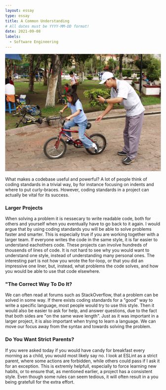 ```yaml
---
layout: essay
type: essay
title: A Common Understanding
# All dates must be YYYY-MM-DD format!
date: 2021-09-08
labels:
  - Software Engineering
---
```


<img class="ui medium right floated rounded image" src="../images/people-2-1562290.jpg">

What makes a codebase useful and powerful? A lot of people think of coding standards in a trivial way, by for instance focusing on indents and where to put curly-braces. However, coding standards in a project can actually be vital for its success. 

### Larger Projects
When solving a problem it is nessecary to write readable code, both for others and yourself when you eventually have to go back to it again. I would argue that by using coding standards you will be able to solve problems faster and smarter. This is especially true if you are working together with a larger team. If everyone writes the code in the same style, it is far easier to understand eachothers code. These projects can involve hundreds of thousends of lines of code. It is not hard to see why you would want to understand one style, instead of understanding many personal ones. The interesting part is not how you wrote the for-loop, or that you did an impressive one liner, but, instead, what problems the code solves, and how you would be able to use that code elsewhere.   

### "The Correct Way To Do It?
We can often read at forums such as StackOverflow, that a problem can be solved in some way. If there exists coding standards for a "good" way to write a specific language, most people would try to use this style. Then it would also be easier to ask for help, and answer questions, due to the fact that both sides are "on the same wave length". Just as it was important in a larger project, it is also important when trying to learn a language. We can move our focus away from the syntax and towards solving the problem. 

### Do You Want Strict Parents?
If you were asked today if you would have candy for breakfast every morning as a child, you would most likely say no. I look at ESLint as a strict parent, where some actions are forbidden, while others could pass if I ask it for an exception. This is extremly helpfull, especially to force learning new habits, or to ensure that, as mentioned earlier, a project has a consistent style. Even though some rules can seem tedious, it will often result in a you being gratefull for the extra effort.  
